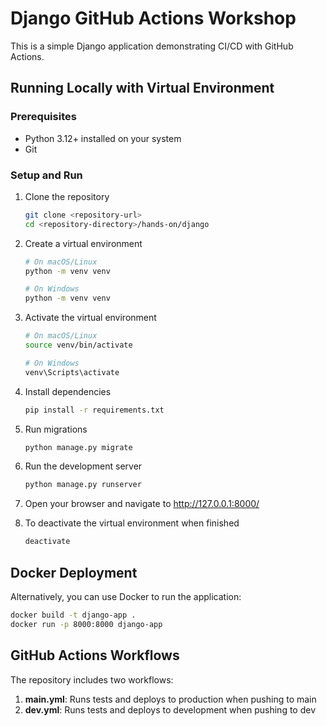 # Django GitHub Actions Workshop

This is a simple Django application demonstrating CI/CD with GitHub Actions.

## Running Locally with Virtual Environment

### Prerequisites

- Python 3.12+ installed on your system
- Git

### Setup and Run

1. Clone the repository
   ```bash
   git clone <repository-url>
   cd <repository-directory>/hands-on/django
   ```

2. Create a virtual environment
   ```bash
   # On macOS/Linux
   python -m venv venv
   
   # On Windows
   python -m venv venv
   ```

3. Activate the virtual environment
   ```bash
   # On macOS/Linux
   source venv/bin/activate
   
   # On Windows
   venv\Scripts\activate
   ```

4. Install dependencies
   ```bash
   pip install -r requirements.txt
   ```

5. Run migrations
   ```bash
   python manage.py migrate
   ```

6. Run the development server
   ```bash
   python manage.py runserver
   ```

7. Open your browser and navigate to http://127.0.0.1:8000/

8. To deactivate the virtual environment when finished
   ```bash
   deactivate
   ```

## Docker Deployment

Alternatively, you can use Docker to run the application:

```bash
docker build -t django-app .
docker run -p 8000:8000 django-app
```

## GitHub Actions Workflows

The repository includes two workflows:

1. **main.yml**: Runs tests and deploys to production when pushing to main
2. **dev.yml**: Runs tests and deploys to development when pushing to dev
